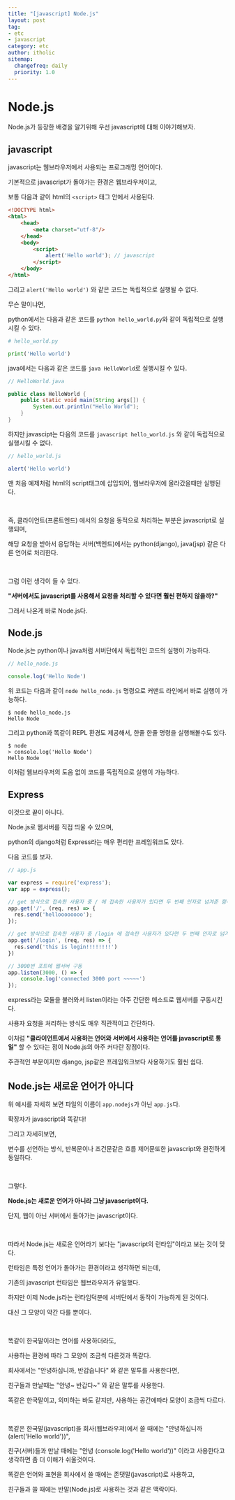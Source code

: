 ```yaml
---
title: "[javascript] Node.js"
layout: post
tag:
- etc
- javascript
category: etc
author: itholic
sitemap:
  changefreq: daily
  priority: 1.0
---
```


# Node.js

Node.js가 등장한 배경을 알기위해 우선 javascript에 대해 이야기해보자.

## javascript

javascript는 웹브라우저에서 사용되는 프로그래밍 언어이다.

기본적으로 javascript가 돌아가는 환경은 웹브라우저이고,

보통 다음과 같이 html의 `<script>` 태그 안에서 사용된다.

```html
<!DOCTYPE html>
<html>
    <head>
        <meta charset="utf-8"/>
    </head>
    <body>
        <script>
            alert('Hello world'); // javascript
        </script>
    </body>
</html>
```

그리고 `alert('Hello world')` 와 같은 코드는 독립적으로 실행될 수 없다.

무슨 말이냐면,

python에서는 다음과 같은 코드를 `python hello_world.py`와 같이 독립적으로 실행시킬 수 있다.

```python
# hello_world.py

print('Hello world')
```

java에서는 다음과 같은 코드를 `java HelloWorld`로 실행시킬 수 있다.

```java
// HelloWorld.java

public class HelloWorld {
    public static void main(String args[]) {
        System.out.println("Hello World");
    }
}
```

하지만 javascipt는 다음의 코드를 `javascript hello_world.js` 와 같이 독립적으로 실행시킬 수 없다.

```js
// hello_world.js

alert('Hello world')
```

맨 처음 예제처럼 html의 script태그에 삽입되어, 웹브라우저에 올라갔을때만 실행된다.

<br/>

즉, 클라이언트(프론트엔드) 에서의 요청을 동적으로 처리하는 부분은 javascript로 실행되며,

해당 요청을 받아서 응답하는 서버(백엔드)에서는 python(django), java(jsp) 같은 다른 언어로 처리한다.

<br/>

그럼 이런 생각이 들 수 있다.

**"서버에서도 javascript를 사용해서 요청을 처리할 수 있다면 훨씬 편하지 않을까?"**

그래서 나온게 바로 Node.js다.

## Node.js

Node.js는 python이나 java처럼 서버단에서 독립적인 코드의 실행이 가능하다.

```js
// hello_node.js

console.log('Hello Node')
```

위 코드는 다음과 같이 `node hello_node.js` 명령으로 커맨드 라인에서 바로 실행이 가능하다.

```
$ node hello_node.js
Hello Node
```

그리고 python과 똑같이 REPL 환경도 제공해서, 한줄 한줄 명령을 실행해볼수도 있다.

```
$ node
> console.log('Hello Node')
Hello Node
```

이처럼 웹브라우저의 도움 없이 코드를 독립적으로 실행이 가능하다.

## Express

이것으로 끝이 아니다.

Node.js로 웹서버를 직접 띄울 수 있으며,

python의 django처럼 Express라는 매우 편리한 프레임워크도 있다.

다음 코드를 보자.


```js
// app.js

var express = require('express');
var app = express();

// get 방식으로 접속한 사용자 중 / 에 접속한 사용자가 있다면 두 번째 인자로 넘겨준 함수가 실행
app.get('/', (req, res) => {
  res.send('helloooooooo');
});

// get 방식으로 접속한 사용자 중 /login 에 접속한 사용자가 있다면 두 번째 인자로 넘겨준 함수가 실행
app.get('/login', (req, res) => {
  res.send('this is login!!!!!!!!')
})

// 3000번 포트에 웹서버 구동
app.listen(3000, () => {
    console.log('connected 3000 port ~~~~~')
});
```

express라는 모듈을 불러와서 listen이라는 아주 간단한 메소드로 웹서버를 구동시킨다.

사용자 요청을 처리하는 방식도 매우 직관적이고 간단하다.

이처럼 **"클라이언트에서 사용하는 언어와 서버에서 사용하는 언어를 javascript로 통일"** 할 수 있다는 점이 Node.js의 아주 커다란 장점이다.

주관적인 부분이지만 django, jsp같은 프레임워크보다 사용하기도 훨씬 쉽다.

## Node.js는 새로운 언어가 아니다


위 예시를 자세히 보면 파일의 이름이 `app.nodejs`가 아닌 `app.js`다.

확장자가 javascript와 똑같다!

그리고 자세히보면,

변수를 선언하는 방식, 반복문이나 조건문같은 흐름 제어문또한 javascript와 완전하게 동일하다.

<br/>

그렇다.

**Node.js는 새로운 언어가 아니라 그냥 javascript이다.**

단지, 웹이 아닌 서버에서 돌아가는 javascript이다.

<br/>


따라서 Node.js는 새로운 언어라기 보다는 "javascript의 런타임"이라고 보는 것이 맞다.

런타임은 특정 언어가 돌아가는 환경이라고 생각하면 되는데,

기존의 javascript 런타임은 웹브라우저가 유일했다.

하지만 이제 Node.js라는 런타임덕분에 서버단에서 동작이 가능하게 된 것이다.

대신 그 모양이 약간 다를 뿐이다.

<br/>

똑같이 한국말이라는 언어를 사용하더라도,

사용하는 환경에 따라 그 모양이 조금씩 다른것과 똑같다.

회사에서는 "안녕하십니까, 반갑습니다" 와 같은 말투를 사용한다면,

친구들과 만날때는 "안녕~ 반갑다~" 와 같은 말투를 사용한다.

똑같은 한국말이고, 의미하는 바도 같지만, 사용하는 공간에따라 모양이 조금씩 다르다.

<br/>

똑같은 한국말(javascript)을 회사(웹브라우저)에서 쓸 때에는 "안녕하십니까 (alert('Hello world'))",

친구(서버)들과 만날 때에는 "안녕 (console.log('Hello world'))" 이라고 사용한다고 생각하면 좀 더 이해가 쉬울것이다.

똑같은 언어와 표현을 회사에서 쓸 때에는 존댓말(javascript)로 사용하고,

친구들과 쓸 때에는 반말(Node.js)로 사용하는 것과 같은 맥락이다.
